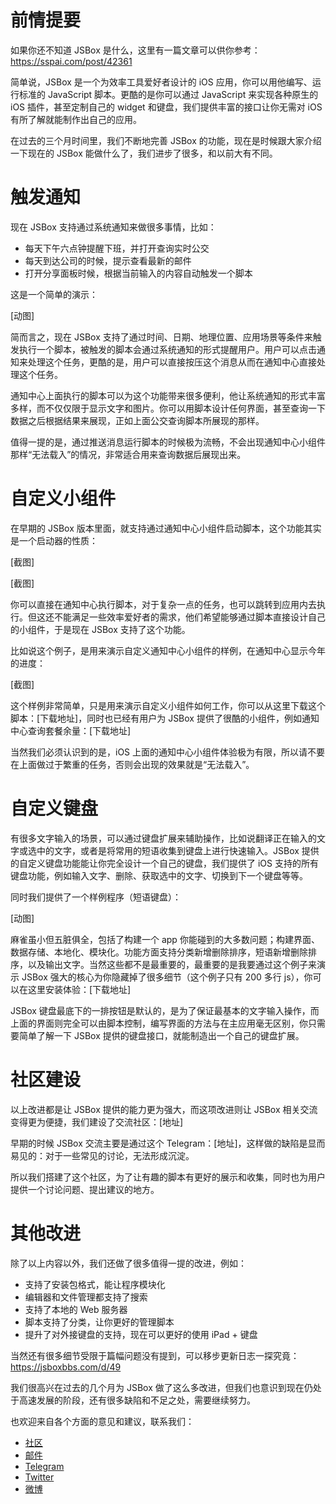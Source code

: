 # 前情提要

如果你还不知道 JSBox 是什么，这里有一篇文章可以供你参考：https://sspai.com/post/42361

简单说，JSBox 是一个为效率工具爱好者设计的 iOS 应用，你可以用他编写、运行标准的 JavaScript 脚本。更酷的是你可以通过 JavaScript 来实现各种原生的 iOS 插件，甚至定制自己的 widget 和键盘，我们提供丰富的接口让你无需对 iOS 有所了解就能制作出自己的应用。

在过去的三个月时间里，我们不断地完善 JSBox 的功能，现在是时候跟大家介绍一下现在的 JSBox 能做什么了，我们进步了很多，和以前大有不同。

# 触发通知

现在 JSBox 支持通过系统通知来做很多事情，比如：

- 每天下午六点钟提醒下班，并打开查询实时公交
- 每天到达公司的时候，提示查看最新的邮件
- 打开分享面板时候，根据当前输入的内容自动触发一个脚本

这是一个简单的演示：

[动图]

简而言之，现在 JSBox 支持了通过时间、日期、地理位置、应用场景等条件来触发执行一个脚本，被触发的脚本会通过系统通知的形式提醒用户。用户可以点击通知来处理这个任务，更酷的是，用户可以直接按压这个消息从而在通知中心直接处理这个任务。

通知中心上面执行的脚本可以为这个功能带来很多便利，他让系统通知的形式丰富多样，而不仅仅限于显示文字和图片。你可以用脚本设计任何界面，甚至查询一下数据之后根据结果来展现，正如上面公交查询脚本所展现的那样。

值得一提的是，通过推送消息运行脚本的时候极为流畅，不会出现通知中心小组件那样“无法载入”的情况，非常适合用来查询数据后展现出来。

# 自定义小组件

在早期的 JSBox 版本里面，就支持通过通知中心小组件启动脚本，这个功能其实是一个启动器的性质：

[截图]

[截图]

你可以直接在通知中心执行脚本，对于复杂一点的任务，也可以跳转到应用内去执行。但这还不能满足一些效率爱好者的需求，他们希望能够通过脚本直接设计自己的小组件，于是现在 JSBox 支持了这个功能。

比如说这个例子，是用来演示自定义通知中心小组件的样例，在通知中心显示今年的进度：

[截图]

这个样例非常简单，只是用来演示自定义小组件如何工作，你可以从这里下载这个脚本：[下载地址]，同时也已经有用户为 JSBox 提供了很酷的小组件，例如通知中心查询套餐余量：[下载地址]

当然我们必须认识到的是，iOS 上面的通知中心小组件体验极为有限，所以请不要在上面做过于繁重的任务，否则会出现的效果就是“无法载入”。

# 自定义键盘

有很多文字输入的场景，可以通过键盘扩展来辅助操作，比如说翻译正在输入的文字或选中的文字，或者是将常用的短语收集到键盘上进行快速输入。JSBox 提供的自定义键盘功能能让你完全设计一个自己的键盘，我们提供了 iOS 支持的所有键盘功能，例如输入文字、删除、获取选中的文字、切换到下一个键盘等等。

同时我们提供了一个样例程序（短语键盘）：

[动图]

麻雀虽小但五脏俱全，包括了构建一个 app 你能碰到的大多数问题；构建界面、数据存储、本地化、模块化。功能方面支持分类新增删除排序，短语新增删除排序，以及输出文字。当然这些都不是最重要的，最重要的是我要通过这个例子来演示 JSBox 强大的核心为你隐藏掉了很多细节（这个例子只有 200 多行 js），你可以在这里安装体验：[下载地址]

JSBox 键盘最底下的一排按钮是默认的，是为了保证最基本的文字输入操作，而上面的界面则完全可以由脚本控制，编写界面的方法与在主应用毫无区别，你只需要简单了解一下 JSBox 提供的键盘接口，就能制造出一个自己的键盘扩展。

# 社区建设

以上改进都是让 JSBox 提供的能力更为强大，而这项改进则让 JSBox 相关交流变得更为便捷，我们建设了交流社区：[地址]

早期的时候 JSBox 交流主要是通过这个 Telegram：[地址]，这样做的缺陷是显而易见的：对于一些常见的讨论，无法形成沉淀。

所以我们搭建了这个社区，为了让有趣的脚本有更好的展示和收集，同时也为用户提供一个讨论问题、提出建议的地方。

# 其他改进

除了以上内容以外，我们还做了很多值得一提的改进，例如：

- 支持了安装包格式，能让程序模块化
- 编辑器和文件管理都支持了搜索
- 支持了本地的 Web 服务器
- 脚本支持了分类，让你更好的管理脚本
- 提升了对外接键盘的支持，现在可以更好的使用 iPad + 键盘

当然还有很多细节受限于篇幅问题没有提到，可以移步更新日志一探究竟：https://jsboxbbs.com/d/49

我们很高兴在过去的几个月为 JSBox 做了这么多改进，但我们也意识到现在仍处于高速发展的阶段，还有很多缺陷和不足之处，需要继续努力。

也欢迎来自各个方面的意见和建议，联系我们：

- [社区](https://jsboxbbs.com)
- [邮件](mailto:log.e@qq.com)
- [Telegram](https://t.me/PinTG)
- [Twitter](https://twitter.com/cyanapps)
- [微博](https://weibo.com/0x00eeee)